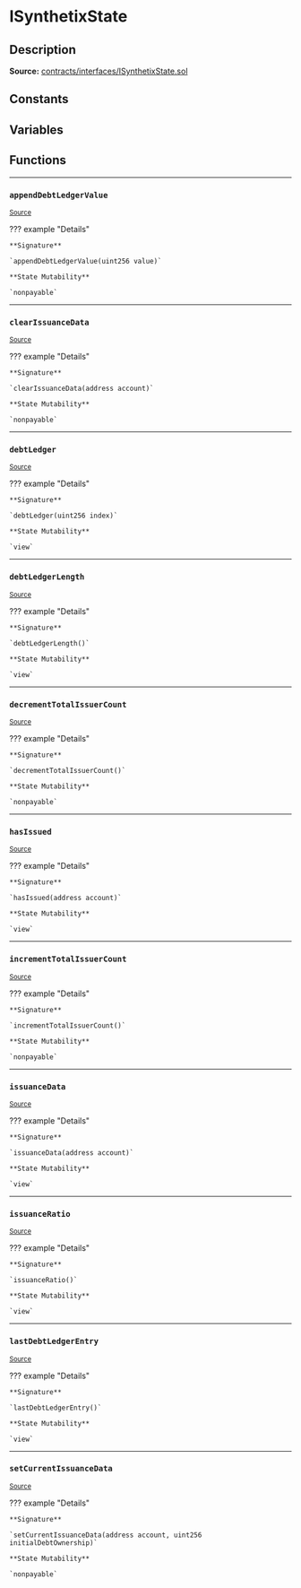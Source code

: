 # ISynthetixState

## Description


**Source:** [contracts/interfaces/ISynthetixState.sol](https://github.com/Synthetixio/synthetix/tree/develop/contracts/interfaces/ISynthetixState.sol)

## Constants

## Variables

## Functions


---
### `appendDebtLedgerValue`

<sub>[Source](https://github.com/Synthetixio/synthetix/tree/develop/contracts/interfaces/ISynthetixState.sol#L25)</sub>

??? example "Details"

    **Signature**

    `appendDebtLedgerValue(uint256 value)`

    **State Mutability**

    `nonpayable`


---
### `clearIssuanceData`

<sub>[Source](https://github.com/Synthetixio/synthetix/tree/develop/contracts/interfaces/ISynthetixState.sol#L27)</sub>

??? example "Details"

    **Signature**

    `clearIssuanceData(address account)`

    **State Mutability**

    `nonpayable`


---
### `debtLedger`

<sub>[Source](https://github.com/Synthetixio/synthetix/tree/develop/contracts/interfaces/ISynthetixState.sol#L6)</sub>

??? example "Details"

    **Signature**

    `debtLedger(uint256 index)`

    **State Mutability**

    `view`


---
### `debtLedgerLength`

<sub>[Source](https://github.com/Synthetixio/synthetix/tree/develop/contracts/interfaces/ISynthetixState.sol#L12)</sub>

??? example "Details"

    **Signature**

    `debtLedgerLength()`

    **State Mutability**

    `view`


---
### `decrementTotalIssuerCount`

<sub>[Source](https://github.com/Synthetixio/synthetix/tree/develop/contracts/interfaces/ISynthetixState.sol#L21)</sub>

??? example "Details"

    **Signature**

    `decrementTotalIssuerCount()`

    **State Mutability**

    `nonpayable`


---
### `hasIssued`

<sub>[Source](https://github.com/Synthetixio/synthetix/tree/develop/contracts/interfaces/ISynthetixState.sol#L14)</sub>

??? example "Details"

    **Signature**

    `hasIssued(address account)`

    **State Mutability**

    `view`


---
### `incrementTotalIssuerCount`

<sub>[Source](https://github.com/Synthetixio/synthetix/tree/develop/contracts/interfaces/ISynthetixState.sol#L19)</sub>

??? example "Details"

    **Signature**

    `incrementTotalIssuerCount()`

    **State Mutability**

    `nonpayable`


---
### `issuanceData`

<sub>[Source](https://github.com/Synthetixio/synthetix/tree/develop/contracts/interfaces/ISynthetixState.sol#L10)</sub>

??? example "Details"

    **Signature**

    `issuanceData(address account)`

    **State Mutability**

    `view`


---
### `issuanceRatio`

<sub>[Source](https://github.com/Synthetixio/synthetix/tree/develop/contracts/interfaces/ISynthetixState.sol#L8)</sub>

??? example "Details"

    **Signature**

    `issuanceRatio()`

    **State Mutability**

    `view`


---
### `lastDebtLedgerEntry`

<sub>[Source](https://github.com/Synthetixio/synthetix/tree/develop/contracts/interfaces/ISynthetixState.sol#L16)</sub>

??? example "Details"

    **Signature**

    `lastDebtLedgerEntry()`

    **State Mutability**

    `view`


---
### `setCurrentIssuanceData`

<sub>[Source](https://github.com/Synthetixio/synthetix/tree/develop/contracts/interfaces/ISynthetixState.sol#L23)</sub>

??? example "Details"

    **Signature**

    `setCurrentIssuanceData(address account, uint256 initialDebtOwnership)`

    **State Mutability**

    `nonpayable`


